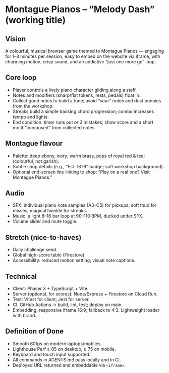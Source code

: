 # Montague Pianos – “Melody Dash” (working title)

## Vision

A colourful, musical browser game themed to Montague Pianos — engaging for 1–3 minutes per session,
easy to embed on the website via iframe, with charming motion, crisp sound, and an addictive “just
one more go” loop.

## Core loop

- Player controls a lively piano character gliding along a staff.
- Notes and modifiers (sharp/flat tokens, rests, pedals) float in.
- Collect good notes to build a tune; avoid “sour” notes and dust bunnies from the workshop.
- Streaks build a simple backing chord progression; combo increases tempo and lights.
- End condition: timer runs out or 3 mistakes; show score and a short motif “composed” from collected notes.

## Montague flavour

- Palette: deep ebony, ivory, warm brass, pops of royal red & teal (colourful, not garish).
- Subtle shop details (e.g., “Est. 1879” badge; soft workshop background).
- Optional end-screen line linking to shop: “Play on a real one? Visit Montague Pianos.”

## Audio

- SFX: individual piano note samples (A3–C5) for pickups; soft thud for misses; magical twinkle for streaks.
- Music: a light 8–16 bar loop at 90–110 BPM, ducked under SFX.
- Volume slider and mute toggle.

## Stretch (nice-to-haves)

- Daily challenge seed.
- Global high-score table (Firestore).
- Accessibility: reduced motion setting; visual note captions.

## Technical

- Client: Phaser 3 + TypeScript + Vite.
- Server (optional, for scores): Node/Express + Firestore on Cloud Run.
- Test: Vitest for client; Jest for server.
- CI: GitHub Actions → build, lint, test; deploy on main.
- Embedding: responsive iframe 16:9; fallback to 4:3. Lightweight loader with brand.

## Definition of Done

- Smooth 60fps on modern laptops/mobiles.
- Lighthouse Perf ≥ 85 on desktop, ≥ 75 on mobile.
- Keyboard and touch input supported.
- All commands in AGENTS.md pass locally and in CI.
- Deployed URL returned and embeddable via `<iframe>`.
